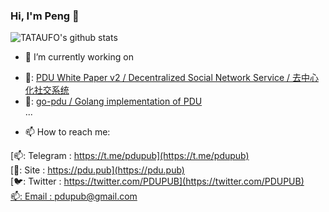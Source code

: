 ### Hi, I'm Peng 👋

![TATAUFO's github stats](https://github-readme-stats.vercel.app/api?username=tataufo)

- 🔭 I’m currently working on 

* 🚢: [PDU White Paper v2 / Decentralized Social Network Service / 去中心化社交系统](https://pdu.pub/) 
* 🚀: [go-pdu / Golang implementation of PDU](https://github.com/pdupub/go-pdu) <br>
...


- 📫 How to reach me: 

[📫: Telegram : https://t.me/pdupub](https://t.me/pdupub) <br>
[🚀: Site : https://pdu.pub](https://pdu.pub) <br>
[🐦: Twitter : https://twitter.com/PDUPUB](https://twitter.com/PDUPUB) <br>
[📫: Email : pdupub@gmail.com](mailto:pdupub@gmail.com)
